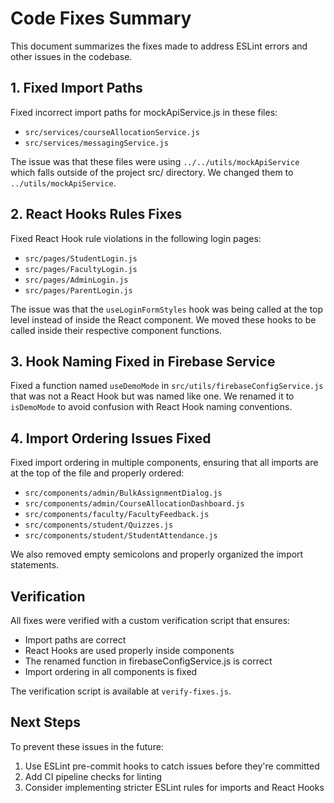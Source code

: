# Code Fixes Summary

This document summarizes the fixes made to address ESLint errors and other issues in the codebase.

## 1. Fixed Import Paths

Fixed incorrect import paths for mockApiService.js in these files:
- `src/services/courseAllocationService.js`
- `src/services/messagingService.js`

The issue was that these files were using `../../utils/mockApiService` which falls outside of the project src/ directory. We changed them to `../utils/mockApiService`.

## 2. React Hooks Rules Fixes

Fixed React Hook rule violations in the following login pages:
- `src/pages/StudentLogin.js`
- `src/pages/FacultyLogin.js`
- `src/pages/AdminLogin.js`
- `src/pages/ParentLogin.js`

The issue was that the `useLoginFormStyles` hook was being called at the top level instead of inside the React component. We moved these hooks to be called inside their respective component functions.

## 3. Hook Naming Fixed in Firebase Service

Fixed a function named `useDemoMode` in `src/utils/firebaseConfigService.js` that was not a React Hook but was named like one. We renamed it to `isDemoMode` to avoid confusion with React Hook naming conventions.

## 4. Import Ordering Issues Fixed

Fixed import ordering in multiple components, ensuring that all imports are at the top of the file and properly ordered:
- `src/components/admin/BulkAssignmentDialog.js`
- `src/components/admin/CourseAllocationDashboard.js`
- `src/components/faculty/FacultyFeedback.js`
- `src/components/student/Quizzes.js`
- `src/components/student/StudentAttendance.js`

We also removed empty semicolons and properly organized the import statements.

## Verification

All fixes were verified with a custom verification script that ensures:
- Import paths are correct
- React Hooks are used properly inside components
- The renamed function in firebaseConfigService.js is correct
- Import ordering in all components is fixed

The verification script is available at `verify-fixes.js`.

## Next Steps

To prevent these issues in the future:
1. Use ESLint pre-commit hooks to catch issues before they're committed
2. Add CI pipeline checks for linting
3. Consider implementing stricter ESLint rules for imports and React Hooks
